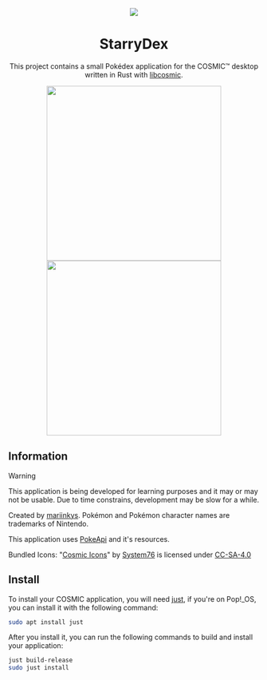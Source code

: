 <p align="center">
 <img src="https://raw.githubusercontent.com/mariinkys/starrydex/main/res/icons/hicolor/256x256/apps/dev.mariinkys.StarryDex.svg">
</p>

<h1 align="center">StarryDex</h1>

<p align="center">
 This project contains a small Pokédex application for the COSMIC™ desktop written in Rust with <a href="https://github.com/pop-os/libcosmic" target="_blank">libcosmic</a>.
</p>

<p align="center">
 <img src="https://raw.githubusercontent.com/mariinkys/starrydex/main/screenshots/main.png" width=350>
 <img src="https://raw.githubusercontent.com/mariinkys/starrydex/main/screenshots/pokemon.png" width=350>
</p>

## Information

> [!WARNING]
> This application is being developed for learning purposes and it may or may not be usable.
> Due to time constrains, development may be slow for a while.

Created by [mariinkys](https://github.com/mariinkys). Pokémon and Pokémon character names are trademarks of Nintendo.

This application uses [PokeApi](https://github.com/PokeAPI/) and it's resources. 

Bundled Icons:  "[Cosmic Icons](http://github.com/pop-os/cosmic-icons)" by [System76](http://system76.com/) is licensed under [CC-SA-4.0](http://creativecommons.org/licenses/by-sa/4.0/)

## Install

To install your COSMIC application, you will need [just](https://github.com/casey/just), if you're on Pop!\_OS, you can install it with the following command:

```sh
sudo apt install just
```

After you install it, you can run the following commands to build and install your application:

```sh
just build-release
sudo just install
```
